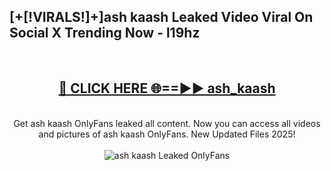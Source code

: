 <h2>[+[!VIRALS!]+]ash kaash Leaked Video Viral On Social X Trending Now - l19hz</h2>
<br>
<div align="center">
<h2><a href="https://libra.edu.pl?ash_kaash" rel="nofollow">🔴 CLICK HERE 🌐==►► ash_kaash</a></h2>
<br>
Get ash kaash OnlyFans leaked all content. Now you can access all videos and pictures of ash kaash OnlyFans. New Updated Files 2025!
<br>
<br>
<a href="https://libra.edu.pl?ash_kaash" rel="nofollow" data-target="animated-image.originalLink"><img src="https://i.ibb.co.com/WyWwxjT/player-gif2.gif" alt="ash kaash Leaked OnlyFans" style="max-width: 100%; display: inline-block;" data-target="animated-image.originalImage"></a>
</div>
<br>